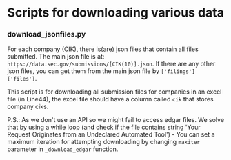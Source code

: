# Scripts for downloading various data

### download_jsonfiles.py
For each company (CIK), there is(are) json files that contain all files submitted. The main json file is at: `https://data.sec.gov/submissions/[CIK(10)].json`. If there are any other json files, you can get them from the main json file by `['filings']['files']`.

This script is for downloading all submission files for companies in an excel file (in Line44), the excel file should have a column called `cik` that stores company ciks.

P.S.: As we don't use an API so we might fail to access edgar files. We solve that by using a while loop (and check if the file contains string 'Your Request Originates from an Undeclared Automated Tool') - You can set a maximum iteration for attempting downloading by changing `maxiter` parameter in `_download_edgar` function.
